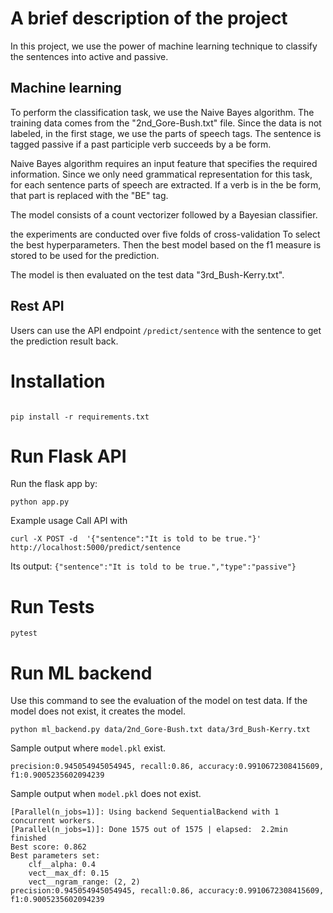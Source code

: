 # A brief description of the project

In this project, we use the power of machine learning technique to classify the
sentences into active and passive.

## Machine learning

To perform the classification task, we use the Naive Bayes algorithm. 
The training data comes from the "2nd_Gore-Bush.txt" file. 
Since the data is not labeled, in the first stage, we use the parts of speech
tags. 
The sentence is tagged passive if a past participle verb succeeds by a be form.

Naive Bayes algorithm requires an input feature that specifies the required
information.
Since we only need grammatical representation for this task, for each sentence
parts of speech are extracted. 
If a verb is in the be form, that part is replaced with the "BE" tag.

The model consists of a count vectorizer followed by a Bayesian classifier.

 the experiments are conducted over five folds
of cross-validation To select the best hyperparameters.
Then the best model based on the f1 measure is stored to be used for the
prediction.

The model is then evaluated on the test data "3rd_Bush-Kerry.txt".

## Rest API 

Users can use the API endpoint ```/predict/sentence```
with the sentence to get the prediction result back.

# Installation

```git clone git@github.com:mameri/nlp_active_passive_flask_api.git

pip install -r requirements.txt
```

# Run Flask API

Run the flask app by: 

```
python app.py
```

Example usage Call API with 

```angular2html
curl -X POST -d  '{"sentence":"It is told to be true."}'  http://localhost:5000/predict/sentence
```
Its output:
```{"sentence":"It is told to be true.","type":"passive"}```

# Run Tests

```pytest```

# Run ML backend

Use this command to see the evaluation of the model on test data.
If the model does not exist, it creates the model.

```
python ml_backend.py data/2nd_Gore-Bush.txt data/3rd_Bush-Kerry.txt
```

Sample output where ```model.pkl``` exist.

```
precision:0.945054945054945, recall:0.86, accuracy:0.9910672308415609, f1:0.9005235602094239
```

Sample output when ```model.pkl``` does not exist.

```Fitting five folds for each of 315 candidates, totaling 1575 fits
[Parallel(n_jobs=1)]: Using backend SequentialBackend with 1 concurrent workers.
[Parallel(n_jobs=1)]: Done 1575 out of 1575 | elapsed:  2.2min finished
Best score: 0.862
Best parameters set:
	clf__alpha: 0.4
	vect__max_df: 0.15
	vect__ngram_range: (2, 2)
precision:0.945054945054945, recall:0.86, accuracy:0.9910672308415609, f1:0.9005235602094239
```


